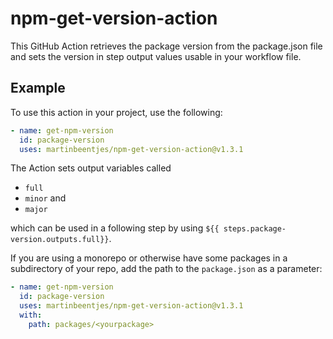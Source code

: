 # npm-get-version-action

This GitHub Action retrieves the package version from the package.json file and sets the version in step output values usable in your workflow file.

## Example

To use this action in your project, use the following:

```yaml
- name: get-npm-version
  id: package-version
  uses: martinbeentjes/npm-get-version-action@v1.3.1
```

The Action sets output variables called
* `full`
* `minor` and
* `major`

which can be used in a following step by using `${{ steps.package-version.outputs.full}}`.

If you are using a monorepo or otherwise have some packages in a subdirectory of your repo, add the path to the `package.json` as a parameter:

```yaml
- name: get-npm-version
  id: package-version
  uses: martinbeentjes/npm-get-version-action@v1.3.1
  with:
    path: packages/<yourpackage>
```
